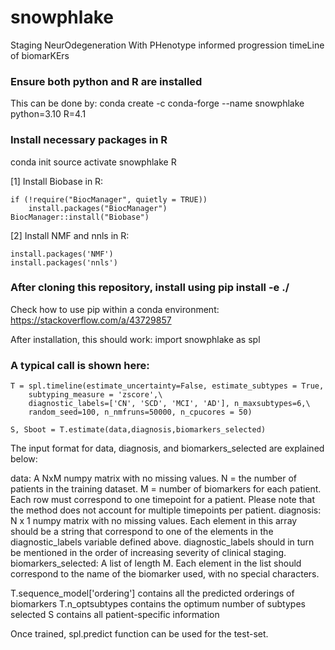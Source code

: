 # snowphlake
Staging NeurOdegeneration With PHenotype informed progression timeLine of biomarKErs

### Ensure both python and R are installed
This can be done by:
conda create -c conda-forge --name snowphlake python=3.10 R=4.1

### Install necessary packages in R
conda init
source activate snowphlake
R

[1] Install Biobase in R:
```
if (!require("BiocManager", quietly = TRUE))
    install.packages("BiocManager")
BiocManager::install("Biobase")
```
[2] Install NMF and nnls in R:
```
install.packages('NMF')
install.packages('nnls')
```
### After cloning this repository, install using pip install -e ./
Check how to use pip within a conda environment: https://stackoverflow.com/a/43729857 

After installation, this should work: import snowphlake as spl

### A typical call is shown here:
```
T = spl.timeline(estimate_uncertainty=False, estimate_subtypes = True,
    subtyping_measure = 'zscore',\
    diagnostic_labels=['CN', 'SCD', 'MCI', 'AD'], n_maxsubtypes=6,\
    random_seed=100, n_nmfruns=50000, n_cpucores = 50)

S, Sboot = T.estimate(data,diagnosis,biomarkers_selected)
```
The input format for data, diagnosis, and biomarkers_selected are explained below:

data: A NxM numpy matrix with no missing values. N = the number of patients in the training dataset. M = number of biomarkers for each patient. Each row must correspond to one timepoint for a patient. Please note that the method does not account for multiple timepoints per patient.
diagnosis: N x 1 numpy matrix with no missing values. Each element in this array should be a string that correspond to one of the elements in the diagnostic\_labels variable defined above. diagnostic\_labels should in turn be mentioned in the order of increasing severity of clinical staging.
biomarkers\_selected: A list of length M. Each element in the list should correspond to the name of the biomarker used, with no special characters.

T.sequence_model['ordering'] contains all the predicted orderings of biomarkers
T.n_optsubtypes contains the optimum number of subtypes selected
S contains all patient-specific information

Once trained, spl.predict function can be used for the test-set.
